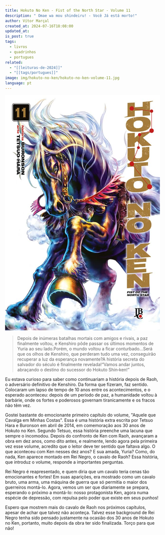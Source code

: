 ```yaml
---
title: Hokuto No Ken - Fist of the North Star - Volume 11
description: " Omae wa mou shindeiru! - Você Já está morto!"
author: Vítor Marçal
created_at: 2024-07-16T18:08:00
updated_at: 
is_post: true
tags:
  - livros
  - quadrinhos
  - portugues
related:
  - "[[leituras-de-2024]]"
  - "[[tags/portugues]]"
image: img/hokuto-no-ken/hokuto-no-ken-volume-11.jpg
language: pt
---
```


![hokuto-no-ken-volume-11](img/hokuto-no-ken/hokuto-no-ken-volume-11.jpg)

> Depois de inúmeras batalhas mortais com amigos e rivais, a paz finalmente voltou, e Kenshiro pôde passar os últimos momentos de Yuria ao seu lado.Porém, o mundo voltou a ficar conturbado...Será que os olhos de Kenshiro, que perderam tudo uma vez, conseguirão recuperar a luz da esperança novamente?A história secreta do salvador do século é finalmente revelada!“Vamos andar juntos, abraçando o destino do sucessor do Hokuto Shin‑ken!”

Eu estava curioso para saber como continuariam a história depois de Raoh, o adversário definitivo de Kenshiro. Da forma que fizeram, faz sentido. Colocaram um lapso de tempo de 10 anos entre os acontecimentos, e o esperado aconteceu: depois de um período de paz, a humanidade voltou à barbárie, onde os fortes e poderosos governam tiranicamente e os fracos não têm vez.

Gostei bastante do emocionante primeiro capítulo do volume, "Aquele que Cavalga em Minhas Costas". Essa é uma história extra escrita por Tetsuo Hara e Buronson em abril de 2014, em comemoração aos 30 anos de Hokuto no Ken. Segundo Tetsuo, essa história preenche uma lacuna que sempre o incomodou. Depois do confronto de Ken com Raoh, avançaram a obra em dez anos, como dito antes, e realmente, lendo agora pela primeira vez esse volume, acredito que o leitor deve ter sentido que faltava algo. O que aconteceu com Ken nesses dez anos? E sua amada, Yuria? Como, do nada, Ken aparece montado em Rei Negro, o cavalo de Raoh? Essa história, que introduz o volume, responde a importantes perguntas.

Rei Negro é reapresentado, e quem diria que um cavalo teria cenas tão emocionantes e fortes! Em suas aparições, era mostrado como um cavalo bruto, uma arma, uma máquina de guerra que só permitia o maior dos guerreiros montá-lo. Agora, vemos um ser que diariamente se prepara, esperando o próximo a montá-lo: nosso protagonista Ken, agora numa espécie de depressão, com repulsa pelo poder que existe em seus punhos!

Espero que mostrem mais do cavalo de Raoh nos próximos capítulos, apesar de achar que talvez não aconteça. Talvez esse background de Rei Negro tenha sido pensado justamente na ocasião dos 30 anos de Hokuto no Ken, portanto, muito depois da obra ter sido finalizada. Torço para que não!